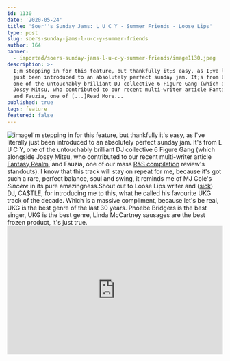 ```yaml
---
id: 1130
date: '2020-05-24'
title: 'Soer''s Sunday Jams: L U C Y - Summer Friends - Loose Lips'
type: post
slug: soers-sunday-jams-l-u-c-y-summer-friends
author: 164
banner:
  - imported/soers-sunday-jams-l-u-c-y-summer-friends/image1130.jpeg
description: >-
  I;m stepping in for this feature, but thankfully it;s easy, as I;ve literally
  just been introduced to an absolutely perfect sunday jam. It;s from L U C Y,
  one of the untouchably brilliant DJ collective 6 Figure Gang (which alongside
  Jossy Mitsu, who contributed to our recent multi-writer article Fantasy Realm,
  and Fauzia, one of [...]Read More...
published: true
tags: feature
featured: false
---
```

![image](../imported/soers-sunday-jams-l-u-c-y-summer-friends/image1130.jpeg)I'm stepping in for this feature, but thankfully it's easy, as I've literally just been introduced to an absolutely perfect sunday jam. It's from L U C Y, one of the untouchably brilliant DJ collective 6 Figure Gang (which alongside Jossy Mitsu, who contributed to our recent multi-writer article [Fantasy Realm](http://loose-lips.co.uk/blog/fantasy-realm), and Fauzia, one of our mass [R&S compilation](http://loose-lips.co.uk/blog/rs-records-in-order-to-care) review's standouts). I know that this track will stay on repeat for me, because it's got such a rare, perfect balance, soul and swing, it reminds me of MJ Cole's _Sincere_ in its pure amazingness.Shout out to Loose Lips writer and ([sick](http://loose-lips.co.uk/mix-series)) DJ, CA$TLE, for introducing me to this, what he called his favourite UKG track of the decade. Which is a massive compliment, because let's be real, UKG is the best genre of the last 30 years. Phoebe Bridgers is the best singer, UKG is the best genre, Linda McCartney sausages are the best frozen product, it's just true.  <iframe width='100%' height='300' scrolling='no' frameborder='no' allow='autoplay' src='https://bandcamp.com/EmbeddedPlayer/album=3952104379/size=large/bgcol=ffffff/linkcol=0687f5/tracklist=false/track=86059787/transparent=true/'></iframe>
